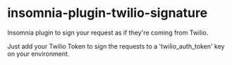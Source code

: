 # insomnia-plugin-twilio-signature
Insomnia plugin to sign your request as if they're coming from Twilio.

Just add your Twilio Token to sign the requests to a 'twilio_auth_token' key on your environment.
